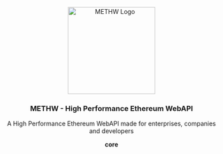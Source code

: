 <p align="center">
   <img alt="METHW Logo" src="./src/images/eth-png" width="200px"></img>
<h3 align="center"><b>METHW - High Performance Ethereum WebAPI</b></h3>
   <p align="center">A High Performance Ethereum WebAPI made for enterprises, companies and developers</p>
   <p align="center"><b>core</b></p>
</p>
